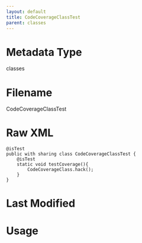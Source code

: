 ```yaml
---
layout: default
title: CodeCoverageClassTest
parent: classes
---
```

# Metadata Type
classes


# Filename 
CodeCoverageClassTest


# Raw XML
```
@isTest
public with sharing class CodeCoverageClassTest {
    @isTest
    static void testCoverage(){
        CodeCoverageClass.hack();
    }
}
```


# Last Modified


# Usage
